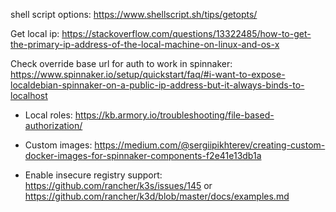 shell script options:
https://www.shellscript.sh/tips/getopts/

Get local ip:
https://stackoverflow.com/questions/13322485/how-to-get-the-primary-ip-address-of-the-local-machine-on-linux-and-os-x


Check override base url for auth to work in spinnaker: https://www.spinnaker.io/setup/quickstart/faq/#i-want-to-expose-localdebian-spinnaker-on-a-public-ip-address-but-it-always-binds-to-localhost


- Local roles: 
https://kb.armory.io/troubleshooting/file-based-authorization/

- Custom images:
https://medium.com/@sergiipikhterev/creating-custom-docker-images-for-spinnaker-components-f2e41e13db1a


- Enable insecure registry support: https://github.com/rancher/k3s/issues/145 or https://github.com/rancher/k3d/blob/master/docs/examples.md
